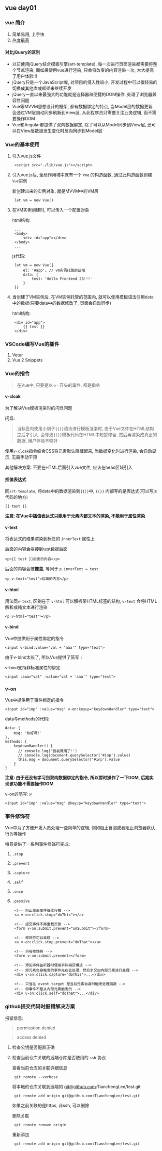 ## vue day01

### vue 简介

1. 简单易用, 上手快
2. 热度最高

#### 对比jQuery的区别

- 以前使用jQuery结合模板引擎(art-template), 每一次进行页面渲染都需要将整个节点渲染, 而如果使用vue进行渲染, 只会将改变的内容渲染一次, 大大提高了用户体验!!!
- jQuery只是一个JavaScript库, 对项目的侵入性较小, 开发过程中可以很轻易的切换成其他库或框架来继续开发
- jQuery一直以来最强大的功能就是选择器和便捷的DOM操作, 处理了浏览器兼容性问题
- Vue等MVVM思想设计的框架, 都有数据绑定的特点, 当Model层的数据更新, 会通过VM层自动同步刷新到View层, 从此程序员只需要关注业务逻辑, 而不需要操作DOM
- Vue和Angular都提供了双向数据绑定, 除了可以从Model同步到View层, 还可以在View层数据发生变化时反向同步到Model层

### Vue的基本使用

1. 引入vue.js文件

   ```
    <script src="./lib/vue.js"></script>
   ```

2. 引入vue.js后, 全局作用域中就有一个 `Vue` 的构造函数, 通过此构造函数创建`Vue`实例

   新创建出来的实例对象, 就是MVVM中的VM层

   ```
    let vm = new Vue()
   ```

3. 在VM实例创建时, 可以传入一个配置对象

   html结构:

   ```
    ...
    <body>
    	<div id="app"></div>
    </body>
    ...
   ```

   js代码:

   ```
    let vm = new Vue({
    	el: '#app', // vm实例托管的区域
    	data: {
    		test: 'Hello Frontend 23!!!'
    	}
    })
   ```

4. 当创建了VM实例后, 在VM实例托管的范围内, 就可以使用模板语法引用data中的数据(只要data中的数据修改了, 页面会自动同步)

   html结构:

   ```
    <div id="app">
    	{{ test }}
    </div>
   ```

### VSCode编写Vue的插件

1. Vetur
2. Vue 2 Snippets

### Vue的指令

> 在Vue中, 只要是以 `v-` 开头的属性, 都是指令

#### v-cloak

为了解决Vue模板渲染时的闪烁问题

闪烁:

> 当标签内使用小胡子`{{}}`语法进行模板渲染时, 由于Vue文件在HTML结构之后才引入, 会导致`{{}}`模板代码在HTML中短暂停留, 然后再渲染成真正的数据, 用户体验不够好

使用`v-cloak`指令结合CSS将元素默认隐藏起来, 当数据变化时进行渲染, 会自动显示, 无需手动干预

其他解决方案: 不要在HTML后面引入vue文件, 应该在head区域引入

#### 插值表达式

同`art-template`, 将data中的数据渲染到`{{}}`中, `{{}}` 内部写的是表达式(可以写js代码的地方)

```
{{ test }}
```

**注意: 在Vue中插值表达式只能用于元素内部文本的渲染, 不能用于属性渲染**

#### v-text

将表达式的结果渲染到标签的 `innerText` 属性上

后面的内容会拼接到test数据后面

```
<p>{{ test }}后面的内容</p>
```

后面的内容会被**覆盖**, 等同于 `p.innerText = test`

```
<p v-text="test">后面的内容</p>
```

#### v-html

用法同`v-text`, 区别在于 `v-html` 可以解析带HTML标签的结构, `v-text` 会将HTML解析成纯文本进行渲染

```
<p v-html="test"></p>
```

#### v-bind

Vue中提供用于属性绑定的指令

```
<input v-bind:value="val + 'aaa'" type="text">
```

由于v-bind太长了, 所以Vue提供了简写 `:`

v-bind支持非标准属性的绑定

```
<input :aaa="val" :value="val + 'aaa'" type="text">
```

### v-on

Vue中提供用于事件绑定的指令

```
<input id="inp" :value="msg" v-on:keyup="keydownHandler" type="text">
```

data与methods的代码:

```
data: {
	msg: '你好啊!'
},
methods: {
	keydownHandler() {
	  // console.log('我被调用了!')
	  // console.log(document.querySelector('#inp').value)
	  this.msg = document.querySelector('#inp').value
	}
}
```

**注意: 由于还没有学习到双向数据绑定的指令, 所以暂时操作了一下DOM, 后期实现该功能不需要操作DOM**

v-on的简写: `@`

```
<input id="inp" :value="msg" @keyup="keydownHandler" type="text">
```

### 事件修饰符

Vue中为了方便开发人员处理一些简单的逻辑, 例如阻止冒泡或者阻止浏览器默认行为等操作

特意提供了一系列事件修饰符完成:

1. `.stop`

2. `.prevent`

3. `.capture`

4. `.self`

5. `.once`

6. `.passive`

   ```
    <!-- 阻止单击事件继续传播 -->
    <a v-on:click.stop="doThis"></a>
    
    <!-- 提交事件不再重载页面 -->
    <form v-on:submit.prevent="onSubmit"></form>
    
    <!-- 修饰符可以串联 -->
    <a v-on:click.stop.prevent="doThat"></a>
    
    <!-- 只有修饰符 -->
    <form v-on:submit.prevent></form>
    
    <!-- 添加事件监听器时使用事件捕获模式 -->
    <!-- 即元素自身触发的事件先在此处理，然后才交由内部元素进行处理 -->
    <div v-on:click.capture="doThis">...</div>
    
    <!-- 只当在 event.target 是当前元素自身时触发处理函数 -->
    <!-- 即事件不是从内部元素触发的 -->
    <div v-on:click.self="doThat">...</div>
   ```

### github提交代码时报错解决方案

报错信息:

> permisstion denied

> access denied

1. 检查公钥是否配置正确

2. 检查当前仓库关联的远端仓库是否使用的 `ssh` 协议

   查看当前仓库的关联详细信息

   ```
    git remote --verbose
   ```

   将本地的仓库关联到远端的 [git@github.com](mailto:git@github.com):TianchengLee/test.git

   ```
    git remote add origin git@github.com:TianchengLee/test.git
   ```

   如果之前关联的是https, 非ssh, 可以删除

   删除关联

   ```
    git remote remove origin
   ```

   重新添加

   ```
    git remote add origin git@github.com:TianchengLee/test.git
   ```